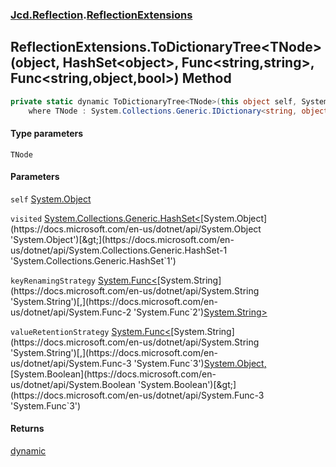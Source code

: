 ### [Jcd.Reflection](Jcd_Reflection.md 'Jcd.Reflection').[ReflectionExtensions](Jcd_Reflection_ReflectionExtensions.md 'Jcd.Reflection.ReflectionExtensions')
## ReflectionExtensions.ToDictionaryTree&lt;TNode&gt;(object, HashSet&lt;object&gt;, Func&lt;string,string&gt;, Func&lt;string,object,bool&gt;) Method
```csharp
private static dynamic ToDictionaryTree<TNode>(this object self, System.Collections.Generic.HashSet<object> visited=null, System.Func<string,string> keyRenamingStrategy=null, System.Func<string,object,bool> valueRetentionStrategy=null)
    where TNode : System.Collections.Generic.IDictionary<string, object>, new();
```
#### Type parameters
<a name='Jcd_Reflection_ReflectionExtensions_ToDictionaryTree_TNode_(object_System_Collections_Generic_HashSet_object__System_Func_string_string__System_Func_string_object_bool_)_TNode'></a>
`TNode`  
  
#### Parameters
<a name='Jcd_Reflection_ReflectionExtensions_ToDictionaryTree_TNode_(object_System_Collections_Generic_HashSet_object__System_Func_string_string__System_Func_string_object_bool_)_self'></a>
`self` [System.Object](https://docs.microsoft.com/en-us/dotnet/api/System.Object 'System.Object')  
  
<a name='Jcd_Reflection_ReflectionExtensions_ToDictionaryTree_TNode_(object_System_Collections_Generic_HashSet_object__System_Func_string_string__System_Func_string_object_bool_)_visited'></a>
`visited` [System.Collections.Generic.HashSet&lt;](https://docs.microsoft.com/en-us/dotnet/api/System.Collections.Generic.HashSet-1 'System.Collections.Generic.HashSet`1')[System.Object](https://docs.microsoft.com/en-us/dotnet/api/System.Object 'System.Object')[&gt;](https://docs.microsoft.com/en-us/dotnet/api/System.Collections.Generic.HashSet-1 'System.Collections.Generic.HashSet`1')  
  
<a name='Jcd_Reflection_ReflectionExtensions_ToDictionaryTree_TNode_(object_System_Collections_Generic_HashSet_object__System_Func_string_string__System_Func_string_object_bool_)_keyRenamingStrategy'></a>
`keyRenamingStrategy` [System.Func&lt;](https://docs.microsoft.com/en-us/dotnet/api/System.Func-2 'System.Func`2')[System.String](https://docs.microsoft.com/en-us/dotnet/api/System.String 'System.String')[,](https://docs.microsoft.com/en-us/dotnet/api/System.Func-2 'System.Func`2')[System.String](https://docs.microsoft.com/en-us/dotnet/api/System.String 'System.String')[&gt;](https://docs.microsoft.com/en-us/dotnet/api/System.Func-2 'System.Func`2')  
  
<a name='Jcd_Reflection_ReflectionExtensions_ToDictionaryTree_TNode_(object_System_Collections_Generic_HashSet_object__System_Func_string_string__System_Func_string_object_bool_)_valueRetentionStrategy'></a>
`valueRetentionStrategy` [System.Func&lt;](https://docs.microsoft.com/en-us/dotnet/api/System.Func-3 'System.Func`3')[System.String](https://docs.microsoft.com/en-us/dotnet/api/System.String 'System.String')[,](https://docs.microsoft.com/en-us/dotnet/api/System.Func-3 'System.Func`3')[System.Object](https://docs.microsoft.com/en-us/dotnet/api/System.Object 'System.Object')[,](https://docs.microsoft.com/en-us/dotnet/api/System.Func-3 'System.Func`3')[System.Boolean](https://docs.microsoft.com/en-us/dotnet/api/System.Boolean 'System.Boolean')[&gt;](https://docs.microsoft.com/en-us/dotnet/api/System.Func-3 'System.Func`3')  
  
#### Returns
[dynamic](https://docs.microsoft.com/en-us/dotnet/csharp/programming-guide/types/using-type-dynamic 'https://docs.microsoft.com/en-us/dotnet/csharp/programming-guide/types/using-type-dynamic')  
